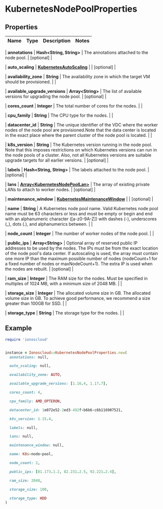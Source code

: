 # KubernetesNodePoolProperties

## Properties

| Name | Type | Description | Notes |
| ---- | ---- | ----------- | ----- |

| **annotations** | **Hash&lt;String, String&gt;** | The annotations attached to the node pool. | [optional] |

| **auto_scaling** | [**KubernetesAutoScaling**](KubernetesAutoScaling.md) |  | [optional] |

| **availability_zone** | **String** | The availability zone in which the target VM should be provisioned. |  |

| **available_upgrade_versions** | **Array&lt;String&gt;** | The list of available versions for upgrading the node pool. | [optional] |

| **cores_count** | **Integer** | The total number of cores for the nodes. |  |

| **cpu_family** | **String** | The CPU type for the nodes. |  |

| **datacenter_id** | **String** | The unique identifier of the VDC where the worker nodes of the node pool are provisioned.Note that the data center is located in the exact place where the parent cluster of the node pool is located. |  |

| **k8s_version** | **String** | The Kubernetes version running in the node pool. Note that this imposes restrictions on which Kubernetes versions can run in the node pools of a cluster. Also, not all Kubernetes versions are suitable upgrade targets for all earlier versions. | [optional] |

| **labels** | **Hash&lt;String, String&gt;** | The labels attached to the node pool. | [optional] |

| **lans** | [**Array&lt;KubernetesNodePoolLan&gt;**](KubernetesNodePoolLan.md) | The array of existing private LANs to attach to worker nodes. | [optional] |

| **maintenance_window** | [**KubernetesMaintenanceWindow**](KubernetesMaintenanceWindow.md) |  | [optional] |

| **name** | **String** | A Kubernetes node pool name. Valid Kubernetes node pool name must be 63 characters or less and must be empty or begin and end with an alphanumeric character ([a-z0-9A-Z]) with dashes (-), underscores (_), dots (.), and alphanumerics between. |  |

| **node_count** | **Integer** | The number of worker nodes of the node pool. |  |

| **public_ips** | **Array&lt;String&gt;** | Optional array of reserved public IP addresses to be used by the nodes. The IPs must be from the exact location of the node pool&#39;s data center. If autoscaling is used, the array must contain one more IP than the maximum possible number of nodes (nodeCount+1 for a fixed number of nodes or maxNodeCount+1). The extra IP is used when the nodes are rebuilt. | [optional] |

| **ram_size** | **Integer** | The RAM size for the nodes. Must be specified in multiples of 1024 MB, with a minimum size of 2048 MB. |  |

| **storage_size** | **Integer** | The allocated volume size in GB. The allocated volume size in GB. To achieve good performance, we recommend a size greater than 100GB for SSD. |  |

| **storage_type** | **String** | The storage type for the nodes. |  |

## Example

```ruby
require 'ionoscloud'


instance = Ionoscloud::KubernetesNodePoolProperties.new(
  annotations: null,

  auto_scaling: null,

  availability_zone: AUTO,

  available_upgrade_versions: [1.16.4, 1.17.7],

  cores_count: 4,

  cpu_family: AMD_OPTERON,

  datacenter_id: 1e072e52-2ed3-492f-b6b6-c6b116907521,

  k8s_version: 1.15.4,

  labels: null,

  lans: null,

  maintenance_window: null,

  name: K8s-node-pool,

  node_count: 2,

  public_ips: [81.173.1.2, 82.231.2.5, 92.221.2.4],

  ram_size: 2048,

  storage_size: 100,

  storage_type: HDD
)
```

